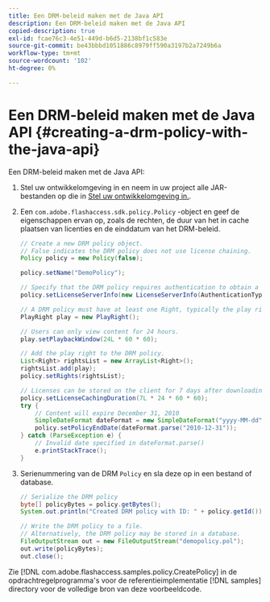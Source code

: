 ```yaml
---
title: Een DRM-beleid maken met de Java API
description: Een DRM-beleid maken met de Java API
copied-description: true
exl-id: fcae76c3-4e51-449d-b6d5-2138bf1c583e
source-git-commit: be43bbbd1051886c8979ff590a3197b2a7249b6a
workflow-type: tm+mt
source-wordcount: '102'
ht-degree: 0%

---
```


# Een DRM-beleid maken met de Java API {#creating-a-drm-policy-with-the-java-api}

Een DRM-beleid maken met de Java API:

1. Stel uw ontwikkelomgeving in en neem in uw project alle JAR-bestanden op die in [Stel uw ontwikkelomgeving in.](../../protecting-content/setting-up-the-sdk/setup-dev-env.md).
1. Een `com.adobe.flashaccess.sdk.policy.Policy` -object en geef de eigenschappen ervan op, zoals de rechten, de duur van het in cache plaatsen van licenties en de einddatum van het DRM-beleid.

   ```java
   // Create a new DRM policy object.  
   // False indicates the DRM policy does not use license chaining.  
   Policy policy = new Policy(false);  
   
   policy.setName("DemoPolicy");  
   
   // Specify that the DRM policy requires authentication to obtain a license.  
   policy.setLicenseServerInfo(new LicenseServerInfo(AuthenticationType.UsernamePassword));  
   
   // A DRM policy must have at least one Right, typically the play right  
   PlayRight play = new PlayRight();  
   
   // Users can only view content for 24 hours.  
   play.setPlaybackWindow(24L * 60 * 60);  
   
   // Add the play right to the DRM policy.  
   List<Right> rightsList = new ArrayList<Right>();  
   rightsList.add(play);  
   policy.setRights(rightsList);  
   
   // Licenses can be stored on the client for 7 days after downloading  
   policy.setLicenseCachingDuration(7L * 24 * 60 * 60);  
   try {  
       // Content will expire December 31, 2010  
       SimpleDateFormat dateFormat = new SimpleDateFormat("yyyy-MM-dd");  
       policy.setPolicyEndDate(dateFormat.parse("2010-12-31"));  
   } catch (ParseException e) {  
       // Invalid date specified in dateFormat.parse()  
       e.printStackTrace();  
   } 
   ```

1. Serienummering van de DRM `Policy` en sla deze op in een bestand of database.

   ```java
   // Serialize the DRM policy  
   byte[] policyBytes = policy.getBytes();  
   System.out.println("Created DRM policy with ID: " + policy.getId());  
   
   // Write the DRM policy to a file.   
   // Alternatively, the DRM policy may be stored in a database.  
   FileOutputStream out = new FileOutputStream("demopolicy.pol");  
   out.write(policyBytes);  
   out.close(); 
   ```

Zie [!DNL com.adobe.flashaccess.samples.policy.CreatePolicy] in de opdrachtregelprogramma&#39;s voor de referentieimplementatie [!DNL samples] directory voor de volledige bron van deze voorbeeldcode.
